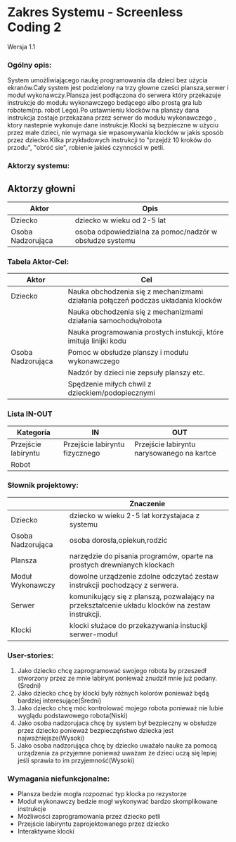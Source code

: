 # Zakres Systemu - Screenless Coding 2

Wersja 1.1

### Ogólny opis:
System umożliwiającego naukę programowania dla dzieci bez użycia ekranów.Cały system jest podzielony na trzy głowne cześci plansza,serwer i moduł wykonawczy.Plansza jest podłączona do serwera który przekazuje  instrukcje do modułu wykonawczego bedącego albo prostą gra lub robotem(np. robot Lego).Po ustawnieniu klocków na planszy dana instrukcja zostaje przekazana przez serwer do modułu wykonawczego , ktory nastepnie wykonuje dane instrukcje.Klocki są bezpieczne w użyciu przez małe dzieci, nie wymaga sie wpasowywania klocków  w jakis sposób przez dziecko.Kilka przykładowych instrukcji to "przejdż 10 kroków do przodu", "obróć sie", robienie jakieś czynności w petli.

### Aktorzy systemu:
## Aktorzy głowni
| Aktor             | Opis |
|-------------------|------|
| Dziecko           | dziecko w wieku od 2-5 lat  |
| Osoba Nadzorująca | osoba odpowiedzialna za pomoc/nadzór w obsłudze systemu     |

### Tabela Aktor-Cel:
| Aktor             | Cel |
|-------------------|-----|
| Dziecko           | Nauka obchodzenia się z mechanizmami działania połączeń podczas układania klocków |
|                   | Nauka obchodzenia się z mechanizmami działania samochodu/robota                   |
|                   | Nauka programowania prostych instukcji, które imituja linijki kodu                                               |
| Osoba Nadzorująca | Pomoc w obsłudze planszy i modułu wykonawczego    |
|                   | Nadzór by dzieci nie zepsuły planszy etc.         |
|                   | Spędzenie miłych chwil z dzieckiem/podopiecznymi  |

### Lista IN-OUT

| Kategoria   | IN  | OUT |
|-------------|-----|-----|
| Przejście labiryntu            | Przejście labiryntu fizycznego          | Przejście labiryntu narysowanego na kartce |
| Robot       |            | |

### Słownik projektowy:
|                   | Znaczenie |
|-------------------|-----------|
| Dziecko           |  dziecko w wieku 2-5 lat korzystajaca z systemu         |
| Osoba Nadzorująca |  osoba dorosła,opiekun,rodzic        |
| Plansza           |  narzędzie do pisania programów, oparte na prostych drewnianych klockach        |
| Moduł Wykonawczy  |  dowolne urządzenie zdolne odczytać zestaw instrukcji pochodzący z serwera.         |
| Serwer            |  komunikujący się z planszą, pozwalający na przekształcenie układu klocków na zestaw instrukcji.       |
| Klocki            |  klocki służace do przekazywania instuckji serwer-moduł          | 

### User-stories:
1. Jako dziecko chcę zaprogramować swojego robota by przeszedł stworzony przez ze mnie labirynt ponieważ znudził mnie już podany.(Średni)
2. Jako dziecko chcę by klocki były różnych kolorów ponieważ będą bardziej interesujące(Średni)
3. Jako dziecko chcę móc kontrolować mojego robota ponieważ nie lubie wyglądu podstawowego robota(Niski)
4. Jako osoba nadzorujaca chcę by system był bezpieczny w obsłudze przez dziecko ponieważ bezpieczęństwo dziecka jest najważniejsze(Wysoki)
5. Jako osoba nadzorująca chcę by dziecko uważało nauke za pomocą urządzenia za przyjemne ponieważ uważam że dzieci uczą się
lepiej jeśli sprawia to im przyjemność(Wysoki)

### Wymagania niefunkcjonalne:

* Plansza bedzie mogła rozpoznać typ klocka po rezystorze 
* Moduł wykonawczy bedzie mogł wykonywać bardzo skomplikowane instrukcje
* Możliwości zaprogramowania przez dziecko petli
* Przejście labiryntu zaprojektowanego przez dziecko
* Interaktywne klocki
